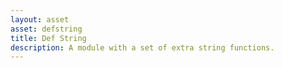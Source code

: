 ```yaml
---
layout: asset
asset: defstring
title: Def String
description: A module with a set of extra string functions.
---
```

